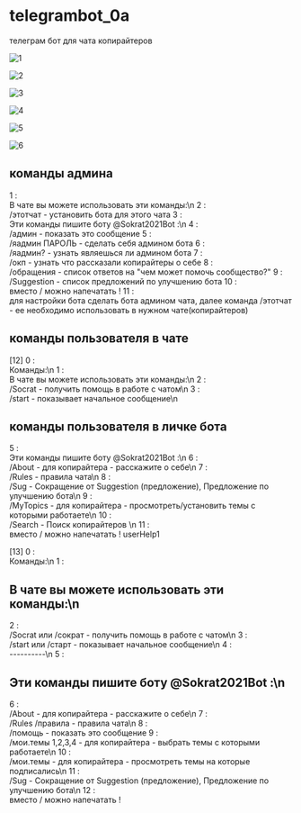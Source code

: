 # telegrambot_0a
 телеграм бот для чата копирайтеров  
  


![1](https://github.com/s2023alek/telegrambot_0a/blob/69ef89a8b226e84a888367c0ad7bfbb8cd6c834e/README/Screenshot_1.png)

![2](https://github.com/s2023alek/telegrambot_0a/blob/69ef89a8b226e84a888367c0ad7bfbb8cd6c834e/README/Screenshot_2.png)

![3](https://github.com/s2023alek/telegrambot_0a/blob/69ef89a8b226e84a888367c0ad7bfbb8cd6c834e/README/Screenshot_3.png)

![4](https://github.com/s2023alek/telegrambot_0a/blob/69ef89a8b226e84a888367c0ad7bfbb8cd6c834e/README/Screenshot_4.png)

![5](https://github.com/s2023alek/telegrambot_0a/blob/69ef89a8b226e84a888367c0ad7bfbb8cd6c834e/README/Screenshot_5.png)

![6](https://github.com/s2023alek/telegrambot_0a/blob/69ef89a8b226e84a888367c0ad7bfbb8cd6c834e/README/Screenshot_6.png)




## команды админа
		
1
	:	
В чате вы можете использовать эти команды:\n
2
	:	
/этотчат  - установить бота для этого чата
3
	:	
Эти команды пишите боту @Sokrat2021Bot :\n
4
	:	
/админ - показать это сообщение
5
	:	
/яадмин ПАРОЛЬ - сделать себя админом бота
6
	:	
/яадмин? - узнать являешься ли админом бота
7
	:	
/окп - узнать что рассказали копирайтеры о себе
8
	:	
/обращения - список ответов на \"чем может помочь сообщество?\"
9
	:	
/Suggestion - список предложений по улучшению бота
10
	:	
вместо / можно напечатать !
11
	:	
для настройки бота сделать бота админом чата, далее команда /этотчат - ее необходимо использовать в нужном чате(копирайтеров)



## команды пользователя в чате
		
[12]
0
	:	
Команды:\n
1
	:	
В чате вы можете использовать эти команды:\n
2
	:	
/Socrat - получить помощь в работе с чатом\n
3
	:	
/start - показывает начальное сообщение\n


## команды пользователя в личке бота

5
	:	
Эти команды пишите боту @Sokrat2021Bot :\n
6
	:	
/About - для копирайтера - расскажите о себе\n
7
	:	
/Rules - правила чата\n
8
	:	
/Sug - Сокращение от Suggestion (предложение), Предложение по улучшению бота\n
9
	:	
/MyTopics - для копирайтера - просмотреть/установить темы с которыми работаете\n
10
	:	
/Search - Поиск копирайтеров \n
11
	:	
вместо / можно напечатать !
userHelp1
		
[13]
0
	:	
Команды:\n
1
	:	
## В чате вы можете использовать эти команды:\n
2
	:	
/Socrat или /сократ - получить помощь в работе с чатом\n
3
	:	
/start или /старт - показывает начальное сообщение\n
4
	:	
----------\n
5
	:	
## Эти команды пишите боту @Sokrat2021Bot :\n
6
	:	
/About - для копирайтера - расскажите о себе\n
7
	:	
/Rules /правила - правила чата\n
8
	:	
/помощь - показать это сообщение
9
	:	
/мои.темы 1,2,3,4 - для копирайтера - выбрать темы с которыми работаете\n
10
	:	
/мои.темы - для копирайтера - просмотреть темы на которые подписались\n
11
	:	
/Sug - Сокращение от Suggestion (предложение), Предложение по улучшению бота\n
12
	:	
вместо / можно напечатать !